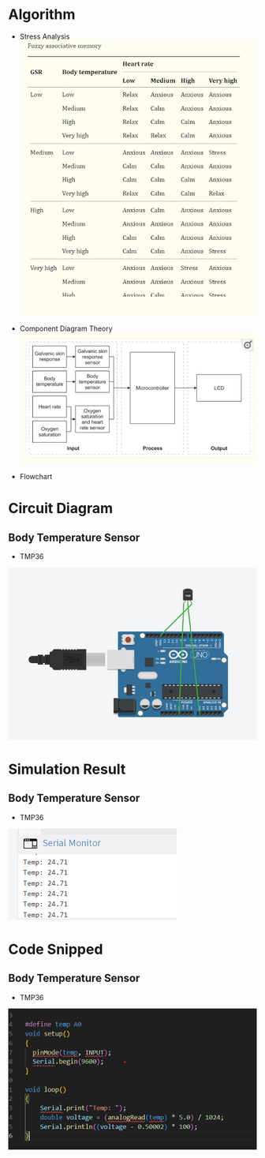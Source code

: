 # Algorithm

* Stress Analysis
![alt text](https://raw.githubusercontent.com/wanZ772/stress_detection_system/master/documentation/Stress%20Analysis.jpg?token=GHSAT0AAAAAACRRUN5SMTNJJ4H2BSUFHHNKZRSIZKA)


* Component Diagram Theory
![alt text](https://raw.githubusercontent.com/wanZ772/stress_detection_system/master/documentation/Component%20Diagram%20Theory.jpg?token=GHSAT0AAAAAACRRUN5SPJQYBPBVZWXY2NUWZRSIZ2Q)

* Flowchart
<!-- ![alt text](https://raw.githubusercontent.com/wanZ772/stress_detection_system/master/documentation/Body%20Temperature%20circuit%20-%20TMP36.png?raw=true) -->


# Circuit Diagram
## Body Temperature Sensor
* TMP36

![alt text](https://raw.githubusercontent.com/wanZ772/stress_detection_system/master/documentation/Body%20Temperature%20circuit%20-%20TMP36.png?token=GHSAT0AAAAAACRRUN5S6PQA55YVUJZIYT5EZRSIY2A)

# Simulation Result
## Body Temperature Sensor
* TMP36

![alt text](https://raw.githubusercontent.com/wanZ772/stress_detection_system/master/documentation/Body%20Temperature%20simulation%20result%20-%20TMP36.png?token=GHSAT0AAAAAACRRUN5TW2EX7VB7WFES4CLEZRSI2OQ)

# Code Snipped
## Body Temperature Sensor
* TMP36

![alt text](https://raw.githubusercontent.com/wanZ772/stress_detection_system/master/documentation/Body%20Temperature%20Code%20Snipped%20-%20TMP36.png?token=GHSAT0AAAAAACRRUN5SS32X4RSQIWBDLNDGZRSIXOA)